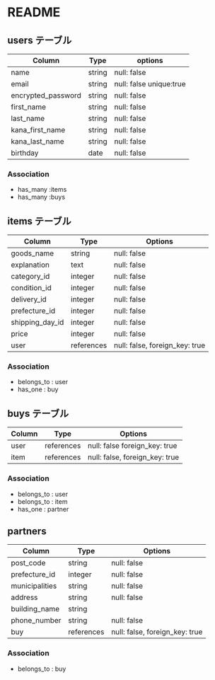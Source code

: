 # README

## users テーブル

| Column             | Type   | options                 |
| -------------------| ------ | ----------------------- |
| name               | string | null: false             |
| email              | string | null: false unique:true |
| encrypted_password | string | null: false             |
| first_name         | string | null: false             |
| last_name          | string | null: false             |
| kana_first_name    | string | null: false             |
| kana_last_name     | string | null: false             |
| birthday           | date   | null: false             |

### Association
- has_many :items 
- has_many :buys


## items テーブル

| Column          | Type       | Options                        |
| --------------- | ---------- | ------------------------------ |
| goods_name      | string     | null: false                    |
| explanation     | text       | null: false                    |
| category_id     | integer    | null: false                    |
| condition_id    | integer    | null: false                    |
| delivery_id     | integer    | null: false                    |
| prefecture_id   | integer    | null: false                    |
| shipping_day_id | integer    | null: false                    |
| price           | integer    | null: false                    |
| user            | references | null: false, foreign_key: true |

### Association
- belongs_to : user
- has_one : buy


## buys テーブル

| Column   | Type       | Options                        |
| -------- | ---------- | ------------------------------ |
| user     | references | null: false  foreign_key: true |
| item     | references | null: false, foreign_key: true |

### Association
- belongs_to : user
- belongs_to : item
- has_one : partner


## partners

| Column         | Type       | Options                        |
| -------------- | ---------- | ------------------------------ |
| post_code      | string     | null: false                    |
| prefecture_id  | integer    | null: false                    |
| municipalities | string     | null: false                    |
| address        | string     | null: false                    |
| building_name  | string     |                                |
| phone_number   | string     | null: false                    |
| buy            | references | null: false, foreign_key: true |

### Association
- belongs_to : buy

